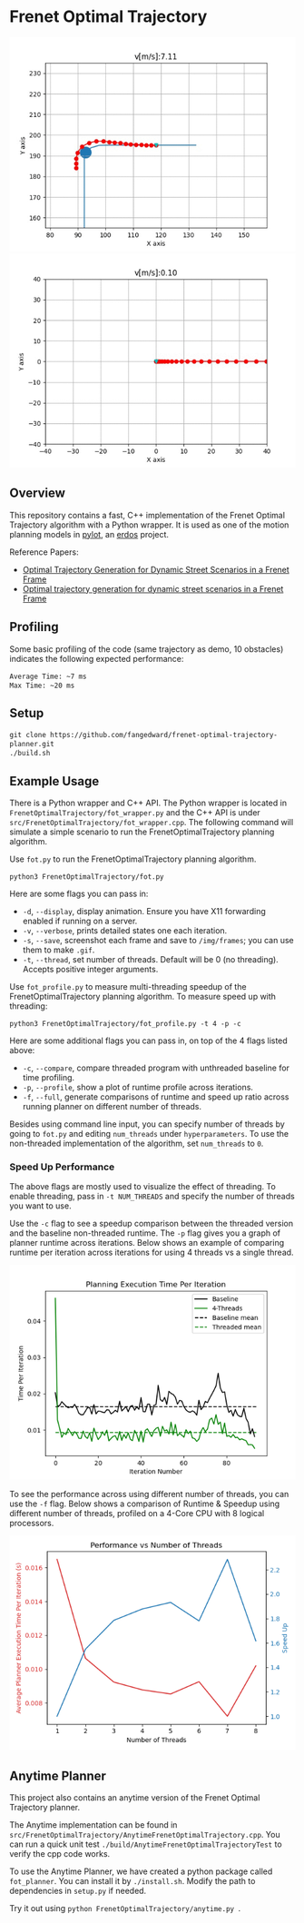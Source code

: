 # Frenet Optimal Trajectory
![FrenetOptimalTrajectory Demo](img/fot.gif)
![FrenetOptimalTrajectory Demo](img/fot2.gif)

## Overview
This repository contains a fast, C++ implementation of the Frenet Optimal
 Trajectory algorithm with a Python wrapper. It is used as one of the motion planning models in 
 [pylot](https://github.com/erdos-project/pylot), an [erdos](https://github.com/erdos-project) project.
 
Reference Papers:
- [Optimal Trajectory Generation for Dynamic Street Scenarios in a Frenet Frame](https://www.researchgate.net/profile/Moritz_Werling/publication/224156269_Optimal_Trajectory_Generation_for_Dynamic_Street_Scenarios_in_a_Frenet_Frame/links/54f749df0cf210398e9277af.pdf)
- [Optimal trajectory generation for dynamic street scenarios in a Frenet Frame](https://www.youtube.com/watch?v=Cj6tAQe7UCY)

## Profiling
Some basic profiling of the code (same trajectory as demo, 10 obstacles) 
indicates the following expected performance:
```
Average Time: ~7 ms
Max Time: ~20 ms
```

## Setup
```
git clone https://github.com/fangedward/frenet-optimal-trajectory-planner.git
./build.sh
```

## Example Usage
There is a Python wrapper and C++ API. The Python wrapper is located in 
`FrenetOptimalTrajectory/fot_wrapper.py` and the C++ API is under 
`src/FrenetOptimalTrajectory/fot_wrapper.cpp`.
The following command will simulate a simple scenario to run the
 FrenetOptimalTrajectory planning algorithm.

Use `fot.py` to run the FrenetOptimalTrajectory planning algorithm.

```
python3 FrenetOptimalTrajectory/fot.py
```

Here are some flags you can pass in:
* `-d`, `--display`, display animation. Ensure you have X11 forwarding enabled if running on a server.
* `-v`, `--verbose`, prints detailed states one each iteration.
* `-s`, `--save`, screenshot each frame and save to `/img/frames`; you can use them to make `.gif`.
* `-t`, `--thread`, set number of threads. Default will be 0 (no threading). Accepts positive integer arguments.


Use `fot_profile.py` to measure multi-threading speedup of the FrenetOptimalTrajectory planning algorithm.
To measure speed up with threading:
```
python3 FrenetOptimalTrajectory/fot_profile.py -t 4 -p -c
```

Here are some additional flags you can pass in, on top of the 4 flags listed above:
* `-c`, `--compare`, compare threaded program with unthreaded baseline for time profiling.
* `-p`, `--profile`, show a plot of runtime profile across iterations.
* `-f`, `--full`, generate comparisons of runtime and speed up ratio across running planner on different number of threads.


Besides using command line input, you can specify number of threads by going to `fot.py` and editing `num_threads` under `hyperparameters`. To use the non-threaded implementation of the algorithm, set `num_threads` to `0`.

### Speed Up Performance

The above flags are mostly used to visualize the effect of threading. To enable threading, pass in `-t NUM_THREADS` and specify the number of threads you want to use. 

Use the `-c` flag to see a speedup comparison between the threaded version and the baseline non-threaded runtime. The `-p` flag gives you a graph of planner runtime across iterations. Below shows an example of comparing runtime per iteration across iterations for using 4 threads vs a single thread.

![Multi-threading Speed Up Performance Comparison](img/profile-comparison.png)

To see the performance across using different number of threads, you can use the `-f` flag. Below shows a comparison of Runtime & Speedup using different number of threads, profiled on a 4-Core CPU with 8 logical processors.

![Multi-threading Speed Up Performance Comparison](img/speed-up-comparison-8-threads.png)


## Anytime Planner
This project also contains an anytime version of the Frenet Optimal Trajectory planner. 

The Anytime implementation can be found in `src/FrenetOptimalTrajectory/AnytimeFrenetOptimalTrajectory.cpp`. You can run a quick unit test `./build/AnytimeFrenetOptimalTrajectoryTest` to verify the cpp code works.

To use the Anytime Planner, we have created a python package called `fot_planner`. You can install it by `./install.sh`. Modify the path to dependencies in `setup.py` if needed.

Try it out using `python FrenetOptimalTrajectory/anytime.py `.